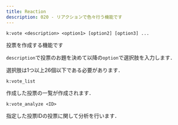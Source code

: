 ```yaml
---
title: Reaction
description: 020 - リアクションで色々行う機能です
---
```


<command 
  name="vote"
  :aliases="['poll', 'vc', 'pc']"
  :roles="[{name: 'サーバーOnly', color: 'green'}]"
  :usages="['k:vote バナナはおやつに入りますか Yes No', 'k:pc 集合時間は何時にしますか 0時 1時 2時 3時']">
<div>

  `k:vote <description> <option1> [option2] [option3] ...`

投票を作成する機能です

`description`で投票のお題を決めて以降の`option`で選択肢を入力します．

選択肢は1つ以上26個以下である必要があります．

</div>
</command>

<command 
  name="vote_list"
  :aliases="['poll_list', 'vl', 'pl']"
  :roles="[{name: 'サーバーOnly', color: 'green'}]"
  :usages="['k:vote_list', 'k:vl']">
<div>

  `k:vote_list`

作成した投票の一覧が作成されます．

</div>
</command>

<command 
  name="vote_analyze"
  :aliases="['poll_analyze', 'va', 'pa']"
  :roles="[{name: 'サーバーOnly', color: 'green'}]"
  :usages="['k:vote_analyze 6f7acf', 'k:va 6f7acf']"
  rate="2分あたり5回まで">
<div>

  `k:vote_analyze <ID>`

指定した投票IDの投票に関して分析を行います．

</div>
</command>
